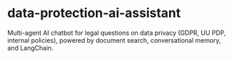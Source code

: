 # data-protection-ai-assistant
Multi-agent AI chatbot for legal questions on data privacy (GDPR, UU PDP, internal policies), powered by document search, conversational memory, and LangChain.
